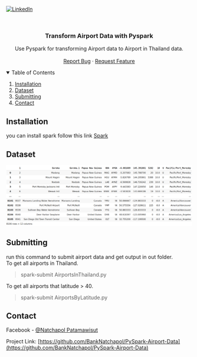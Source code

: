 [![LinkedIn][linkedin-shield]][linkedin-url]



<!-- PROJECT LOGO -->
<br />
<p align="center">

  <h3 align="center">Transform Airport Data with Pyspark</h3>

  <p align="center">
    Use Pyspark for transforming Airport data to Airport in Thailand data.
    <br />
    <br />
    <a href="https://github.com/BankNatchapol/Pyspark-Airport-Data/issues">Report Bug</a>
    ·
    <a href="https://github.com/BankNatchapol/Pyspark-Airport-Data/issues">Request Feature</a>
  </p>
</p>



<!-- TABLE OF CONTENTS -->
<details open="open">
  <summary>Table of Contents</summary>
  <ol>
    <li>
      <a href="#installation">Installation</a>
    </li>
    <li>
        <a href="#dataset">Dataset</a>
    </li>

<li>
      <a href="#submitting">Submitting</a>
    <li><a href="#contact">Contact</a></li>
  </ol>
</details>



<!-- INSTALLATION -->
## Installation
you can install spark follow this link [Spark](https://spark.apache.org/downloads.html)

<!-- DATASET -->
## Dataset
<img src="./images/dataExample.png"/>

<!-- SUBMITTING -->
## Submitting 
 run this command to submit airport data and get output in out folder.<br>
To get all airports in Thailand.
> spark-submit AirportsInThailand.py 

To get all airports that latitude > 40.
> spark-submit AirportsByLatitude.py

<!-- CONTACT -->
## Contact

Facebook - [@Natchapol Patamawisut](https://www.facebook.com/natchapol.patamawisut/)

Project Link: [https://github.com/BankNatchapol/PySpark-Airport-Data](https://github.com/BankNatchapol/PySpark-Airport-Data)

<!-- MARKDOWN LINKS & IMAGES -->
<!-- https://www.markdownguide.org/basic-syntax/#reference-style-links -->
[linkedin-shield]: https://img.shields.io/badge/-LinkedIn-black.svg?style=for-the-badge&logo=linkedin&colorB=555
[linkedin-url]: https://www.linkedin.com/in/natchapol-patamawisut
